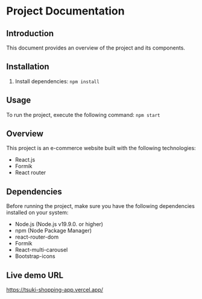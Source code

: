 # Project Documentation

## Introduction
This document provides an overview of the project and its components.

## Installation
1. Install dependencies: `npm install`

## Usage
To run the project, execute the following command: `npm start`

## Overview
This project is an e-commerce website built with the following technologies:

- React.js
- Formik
- React router

## Dependencies
Before running the project, make sure you have the following dependencies installed on your system:

- Node.js (Node.js v19.9.0. or higher)
- npm (Node Package Manager)
- react-router-dom
- Formik
- React-multi-carousel
- Bootstrap-icons

## Live demo URL
https://tsuki-shopping-app.vercel.app/

